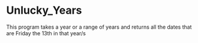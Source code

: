 # Unlucky_Years
This program takes a year or a range of years and returns all the dates that are Friday the 13th in that year/s
